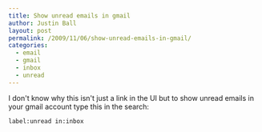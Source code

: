 ```yaml
---
title: Show unread emails in gmail
author: Justin Ball
layout: post
permalink: /2009/11/06/show-unread-emails-in-gmail/
categories:
  - email
  - gmail
  - inbox
  - unread
---
```

I don't know why this isn't just a link in the UI but to show unread emails in your gmail account type this in the search:

    label:unread in:inbox